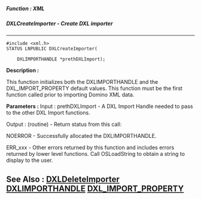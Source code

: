 ##### Function : XML
##### DXLCreateImporter - Create DXL importer
---
```
#include <xml.h>
STATUS LNPUBLIC DXLCreateImporter(

	DXLIMPORTHANDLE *prethDXLImport);
```
**Description :**

This function initializes both the DXLIMPORTHANDLE and the DXL_IMPORT_PROPERTY 
default values.  This function must be the first function called prior to 
importing Domino XML data.  


**Parameters :**
Input :
prethDXLImport  -  A DXL Import Handle needed to pass to the other DXL Import functions.

Output :
(routine)  -  Return status from this call: 

NOERROR - Successfully allocated the DXLIMPORTHANDLE.

ERR_xxx - Other errors returned by this function and includes errors returned by lower level functions. Call OSLoadString to obtain a string to display to the user.



**See Also :**
[DXLDeleteImporter](/reference/Func/DXLDeleteImporter)
[DXLIMPORTHANDLE](/reference/Data/DXLIMPORTHANDLE)
[DXL_IMPORT_PROPERTY](/reference/Data/DXL_IMPORT_PROPERTY)
---
